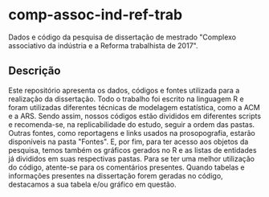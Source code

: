 # comp-assoc-ind-ref-trab
Dados e código da pesquisa de dissertação de mestrado "Complexo associativo da indústria e a Reforma trabalhista de 2017".

## Descrição
Este repositório apresenta os dados, códigos e fontes utilizada para a realização da dissertação.
Todo o trabalho foi escrito na linguagem R e foram utilizadas diferentes técnicas de modelagem estatística, como a ACM e a ARS.
Sendo assim, nossos códigos estão divididos em diferentes scripts e recomenda-se, na replicabilidade do estudo, seguir a ordem das pastas.
Outras fontes, como reportagens e links usados na prosopografia, estarão disponíveis na pasta "Fontes".
E, por fim, para ter acesso aos objetos da pesquisa, temos também os gráficos gerados no R e as listas de entidades já divididos em suas respectivas pastas.
Para se ter uma melhor utilização do código, atente-se para os comentários presentes. 
Quando tabelas e informações presentes na dissertação forem geradas no código, destacamos a sua tabela e/ou gráfico em questão.
